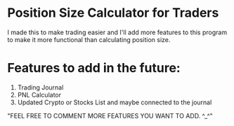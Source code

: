 # Position Size Calculator for Traders

I made this to make trading easier and I'll add more features to this program to make it more functional than calculating position size.


# Features to add in the future:
1. Trading Journal
2. PNL Calculator
3. Updated Crypto or Stocks List and maybe connected to the journal

"FEEL FREE TO COMMENT MORE FEATURES YOU WANT TO ADD. ^_^"
